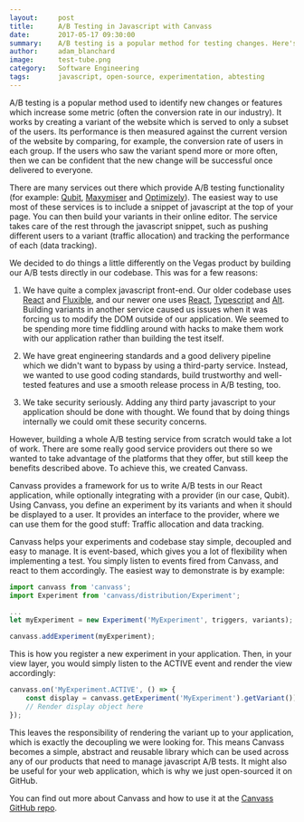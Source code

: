 ```yaml
---
layout:     post
title:      A/B Testing in Javascript with Canvass
date:       2017-05-17 09:30:00
summary:    A/B testing is a popular method for testing changes. Here's how we do it with the Canvass library.
author:     adam_blanchard
image:      test-tube.png
category:   Software Engineering
tags:       javascript, open-source, experimentation, abtesting
---
```

A/B testing is a popular method used to identify new changes or features which increase some metric (often the conversion rate in our industry). It works by creating a variant of the website which is served to only a subset of the users. Its performance is then measured against the current version of the website by comparing, for example, the conversion rate of users in each group. If the users who saw the variant spend more or more often, then we can be confident that the new change will be successful once delivered to everyone.

There are many services out there which provide A/B testing functionality (for example: [Qubit](http://www.qubit.com/), [Maxymiser](https://www.maxymiser.com/) and [Optimizely](https://www.optimizely.com/)). The easiest way to use most of these services is to include a snippet of javascript at the top of your page. You can then build your variants in their online editor. The service takes care of the rest through the javascript snippet, such as pushing different users to a variant (traffic allocation) and tracking the performance of each (data tracking).

We decided to do things a little differently on the Vegas product by building our A/B tests directly in our codebase. This was for a few reasons:

1. We have quite a complex javascript front-end. Our older codebase uses [React](https://facebook.github.io/react/) and [Fluxible](http://fluxible.io/), and our newer one uses [React](https://facebook.github.io/react/), [Typescript](https://www.typescriptlang.org/) and [Alt](http://alt.js.org/). Building variants in another service caused us issues when it was forcing us to modify the DOM outside of our application. We seemed to be spending more time fiddling around with hacks to make them work with our application rather than building the test itself.

2. We have great engineering standards and a good delivery pipeline which we didn't want to bypass by using a third-party service. Instead, we wanted to use good coding standards, build trustworthy and well-tested features and use a smooth release process in A/B testing, too.

3. We take security seriously. Adding any third party javascript to your application should be done with thought. We found that by doing things internally we could omit these security concerns.

However, building a whole A/B testing service from scratch would take a lot of work. There are some really good service providers out there so we wanted to take advantage of the platforms that they offer, but still keep the benefits described above. To achieve this, we created Canvass.

Canvass provides a framework for us to write A/B tests in our React application, while optionally integrating with a provider (in our case, Qubit). Using Canvass, you define an experiment by its variants and when it should be displayed to a user. It provides an interface to the provider, where we can use them for the good stuff: Traffic allocation and data tracking.

Canvass helps your experiments and codebase stay simple, decoupled and easy to manage. It is event-based, which gives you a lot of flexibility when implementing a test. You simply listen to events fired from Canvass, and react to them accordingly. The easiest way to demonstrate is by example:

```javascript
import canvass from 'canvass';
import Experiment from 'canvass/distribution/Experiment';

...
let myExperiment = new Experiment('MyExperiment', triggers, variants);

canvass.addExperiment(myExperiment);
```

This is how you register a new experiment in your application. Then, in your view layer, you would simply listen to the ACTIVE event and render the view accordingly:

```javascript
canvass.on('MyExperiment.ACTIVE', () => {
    const display = canvass.getExperiment('MyExperiment').getVariant());
    // Render display object here
});
```

This leaves the responsibility of rendering the variant up to your application, which is exactly the decoupling we were looking for. This means Canvass becomes a simple, abstract and reusable library which can be used across any of our products that need to manage javascript A/B tests. It might also be useful for your web application, which is why we just open-sourced it on GitHub.

You can find out more about Canvass and how to use it at the [Canvass GitHub repo](https://github.com/skybet/canvass).
